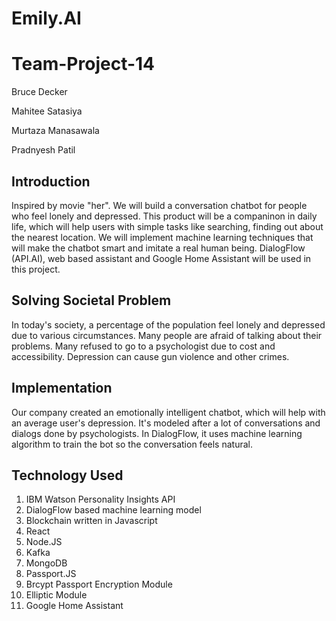 # Emily.AI
# Team-Project-14

Bruce Decker

Mahitee Satasiya

Murtaza Manasawala

Pradnyesh Patil

## Introduction 
Inspired by movie "her". We will build a conversation chatbot for people who feel lonely and depressed. This product will be a companinon in daily life, which will help users with simple tasks like searching, finding out about the nearest location. We will implement machine learning techniques that will make the chatbot smart and imitate a real human being. DialogFlow (API.AI), web based assistant and  Google Home Assistant will be used in this project.

## Solving Societal Problem 
In today's society, a percentage of the population feel lonely and depressed due to various circumstances. Many people are afraid of talking about their problems. Many refused to go to a psychologist due to cost and accessibility. Depression can cause gun violence and other crimes. 

## Implementation
Our company created an emotionally intelligent chatbot, which will help with an average user's depression. It's modeled after a lot of conversations and dialogs done by psychologists. In DialogFlow, it uses machine learning algorithm to train the bot so the conversation feels natural. 

## Technology Used
1. IBM Watson Personality Insights API
2. DialogFlow based machine learning model 
3. Blockchain written in Javascript
4. React
5. Node.JS
6. Kafka
7. MongoDB
8. Passport.JS
9. Brcypt Passport Encryption Module
9. Elliptic Module
10. Google Home Assistant 


